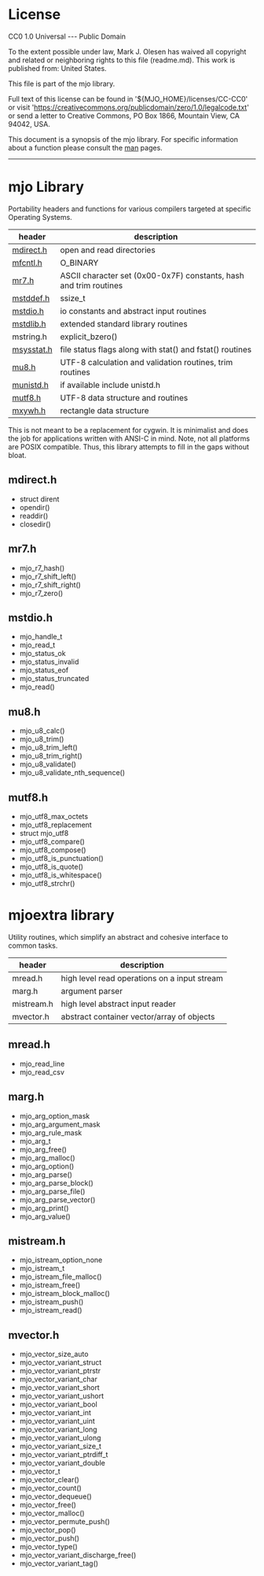 # License

CC0 1.0 Universal --- Public Domain

To the extent possible under law, Mark J. Olesen has waived all copyright
and related or neighboring rights to this file (readme.md). 
This work is published from: United States.

This file is part of the mjo library.

Full text of this license can be found in '${MJO_HOME}/licenses/CC-CC0'
or visit 'https://creativecommons.org/publicdomain/zero/1.0/legalcode.txt' or
send a letter to Creative Commons, PO Box 1866, Mountain View, CA 94042, USA.

This document is a synopsis of the mjo library. For specific information about a function please consult the [man](https://markjolesen.github.io/mjo//index.html) pages.
___

# mjo Library

Portability headers and functions for various compilers targeted at
specific Operating Systems.

| header | description |
| --------- | --------------------------------------------------------------- |
| [mdirect.h](https://markjolesen.github.io/mjo//mdirect.h.7.html) | open and read directories |
| [mfcntl.h](https://markjolesen.github.io/mjo//mfnctl.h.7.html) | O_BINARY |
| [mr7.h](https://markjolesen.github.io/mjo//mr7.h.7.html) | ASCII character set (0x00-0x7F) constants, hash and trim routines |
| [mstddef.h](https://markjolesen.github.io/mjo//mstddef.h.7.html) | ssize_t |
| [mstdio.h](https://markjolesen.github.io/mjo//mstdio.h.7.html) | io constants and abstract input routines |
| [mstdlib.h](https://markjolesen.github.io/mjo//mstdlib.h.7.html) | extended standard library routines |
| mstring.h | explicit_bzero() |
| [msysstat.h](https://markjolesen.github.io/mjo//msysstat.h.7.html) | file status flags along with stat() and fstat() routines |
| [mu8.h](https://markjolesen.github.io/mjo//mu8.h.7.html) | UTF-8 calculation and validation routines, trim routines |
| [munistd.h](https://markjolesen.github.io/mjo//munistd.h.7.html) | if available include unistd.h |
| [mutf8.h](https://markjolesen.github.io/mjo//mutf8.h.7.html) | UTF-8 data structure and routines |
| [mxywh.h](https://markjolesen.github.io/mjo//mxywh.h.7.html) | rectangle data structure |

This is not meant to be a replacement for cygwin. It is minimalist
and does the job for applications written with ANSI-C in mind. Note,
not all platforms are POSIX compatible. Thus, this library attempts
to fill in the gaps without bloat.

## mdirect.h
- struct dirent
- opendir()
- readdir()
- closedir()

## mr7.h
- mjo_r7_hash()
- mjo_r7_shift_left()
- mjo_r7_shift_right()
- mjo_r7_zero()

## mstdio.h
- mjo_handle_t
- mjo_read_t
- mjo_status_ok
- mjo_status_invalid
- mjo_status_eof
- mjo_status_truncated
- mjo_read()

## mu8.h
- mjo_u8_calc()
- mjo_u8_trim()
- mjo_u8_trim_left()
- mjo_u8_trim_right()
- mjo_u8_validate()
- mjo_u8_validate_nth_sequence()

## mutf8.h
- mjo_utf8_max_octets
- mjo_utf8_replacement
- struct mjo_utf8
- mjo_utf8_compare()
- mjo_utf8_compose()
- mjo_utf8_is_punctuation()
- mjo_utf8_is_quote()
- mjo_utf8_is_whitespace()
- mjo_utf8_strchr()

# mjoextra library

Utility routines, which simplify an abstract and cohesive interface to common tasks.

| header | description |
| --------- | --------------------------------------------------------------- |
| mread.h | high level read operations on a input stream |
| marg.h | argument parser |
| mistream.h | high level abstract input reader |
| mvector.h | abstract container vector/array of objects  |

## mread.h
- mjo_read_line
- mjo_read_csv
   
## marg.h
- mjo_arg_option_mask
- mjo_arg_argument_mask
- mjo_arg_rule_mask
- mjo_arg_t
- mjo_arg_free()
- mjo_arg_malloc()
- mjo_arg_option()
- mjo_arg_parse()
- mjo_arg_parse_block()
- mjo_arg_parse_file()
- mjo_arg_parse_vector()
- mjo_arg_print()
- mjo_arg_value()

## mistream.h
- mjo_istream_option_none
- mjo_istream_t
- mjo_istream_file_malloc()
- mjo_istream_free()
- mjo_istream_block_malloc()
- mjo_istream_push()
- mjo_istream_read()

## mvector.h
- mjo_vector_size_auto
- mjo_vector_variant_struct
- mjo_vector_variant_ptrstr
- mjo_vector_variant_char
- mjo_vector_variant_short
- mjo_vector_variant_ushort
- mjo_vector_variant_bool
- mjo_vector_variant_int
- mjo_vector_variant_uint
- mjo_vector_variant_long
- mjo_vector_variant_ulong
- mjo_vector_variant_size_t
- mjo_vector_variant_ptrdiff_t
- mjo_vector_variant_double
- mjo_vector_t
- mjo_vector_clear()
- mjo_vector_count()
- mjo_vector_dequeue()
- mjo_vector_free()
- mjo_vector_malloc()
- mjo_vector_permute_push()
- mjo_vector_pop()
- mjo_vector_push()
- mjo_vector_type()
- mjo_vector_variant_discharge_free()
- mjo_vector_variant_tag()
